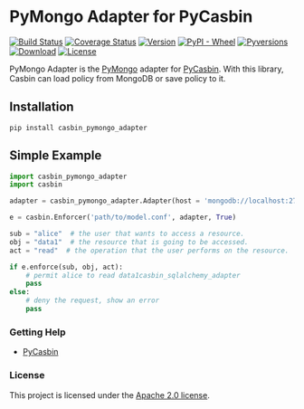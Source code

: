 PyMongo Adapter for PyCasbin
====

[![Build Status](https://www.travis-ci.org/pycasbin/pymongo-adapter.svg?branch=master)](https://www.travis-ci.org/pycasbin/pymongo-adapter)
[![Coverage Status](https://coveralls.io/repos/github/pycasbin/pymongo-adapter/badge.svg)](https://coveralls.io/github/pycasbin/pymongo-adapter)
[![Version](https://img.shields.io/pypi/v/casbin_pymongo_adapter.svg)](https://pypi.org/project/casbin_pymongo_adapter/)
[![PyPI - Wheel](https://img.shields.io/pypi/wheel/casbin_pymongo_adapter.svg)](https://pypi.org/project/casbin_pymongo_adapter/)
[![Pyversions](https://img.shields.io/pypi/pyversions/casbin_pymongo_adapter.svg)](https://pypi.org/project/casbin_pymongo_adapter/)
[![Download](https://img.shields.io/pypi/dm/casbin_pymongo_adapter.svg)](https://pypi.org/project/casbin_pymongo_adapter/)
[![License](https://img.shields.io/pypi/l/casbin_pymongo_adapter.svg)](https://pypi.org/project/casbin_pymongo_adapter/)

PyMongo Adapter is the [PyMongo](https://pypi.org/project/pymongo/) adapter for [PyCasbin](https://github.com/casbin/pycasbin). With this library, Casbin can load policy from MongoDB or save policy to it.

## Installation

```
pip install casbin_pymongo_adapter
```

## Simple Example

```python
import casbin_pymongo_adapter
import casbin

adapter = casbin_pymongo_adapter.Adapter(host = 'mongodb://localhost:27017/', dbname = "dbname")

e = casbin.Enforcer('path/to/model.conf', adapter, True)

sub = "alice"  # the user that wants to access a resource.
obj = "data1"  # the resource that is going to be accessed.
act = "read"  # the operation that the user performs on the resource.

if e.enforce(sub, obj, act):
    # permit alice to read data1casbin_sqlalchemy_adapter
    pass
else:
    # deny the request, show an error
    pass
```


### Getting Help

- [PyCasbin](https://github.com/casbin/pycasbin)

### License

This project is licensed under the [Apache 2.0 license](LICENSE).
